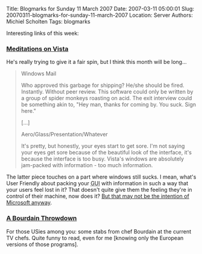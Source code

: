 Title: Blogmarks for Sunday 11 March 2007
Date: 2007-03-11 05:00:01
Slug: 20070311-blogmarks-for-sunday-11-march-2007
Location: Server
Authors: Michiel Scholten
Tags: blogmarks

<p>Interesting links of this week:</p>
<h3><a href="http://www.galaxycow.com/blogs/vermyndax/meditations-on-vista/">Meditations on Vista</a></h3>
<p>He's really trying to give it a fair spin, but I think this month will be long...</p>

<blockquote><p>Windows Mail</p><p>Who approved this garbage for shipping?  He/she should be fired.  Instantly.  Without peer review.  This software could only be written by a group of spider monkeys roasting on acid.  The exit interview could be something akin to, "Hey man, thanks for coming by.  You suck.  Sign here."</p>
<p>[...]</p>
<p>Aero/Glass/Presentation/Whatever</p>
<p>It's pretty, but honestly, your eyes start to get sore.  I'm not saying your eyes get sore because of the beautiful look of the interface, it's because the interface is too busy.  Vista's windows are absolutely jam-packed with information - too much information.</p>
</blockquote>

<p>The latter piece touches on a part where windows still sucks. I mean, what's User Friendly about packing your <acronym title="Graphical User Interface">GUI</acronym> with information in such a way that your users feel lost in it? That doesn't quite give them the feeling they're in control of their machine, now does it? <a href="http://www.cs.auckland.ac.nz/~pgut001/pubs/vista_cost.html">But that may not be the intention of Microsoft anyway</a>.</p>
<h3><a href="http://blog.ruhlman.com/2007/02/guest_blogging_.html">A Bourdain Throwdown</a></h3>
<p>For those USies among you: some stabs from chef Bourdain at the current TV chefs. Quite funny to read, even for me [knowing only the European versions of those programs].</p>
